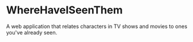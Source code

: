 # WhereHaveISeenThem
A web application that relates characters in TV shows and movies to ones you've already seen.
